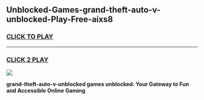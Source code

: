 
## Unblocked-Games-grand-theft-auto-v-unblocked-Play-Free-aixs8
<h3>
<a href="https://premium76.site?title=grand-theft-auto-v-unblocked&ref=20M">CLICK TO PLAY</a></h3>
<hr>

<h3>
<a href="https://premium76.site?title=grand-theft-auto-v-unblocked&ref=20M">CLICK 2 PLAY</a>
  
</h3>

<a href="https://premium76.site?title=grand-theft-auto-v-unblocked&ref=19M"><img src="https://clearcache.store/games.png"></a>


**grand-theft-auto-v-unblocked games unblocked: Your Gateway to Fun and Accessible Online Gaming**
